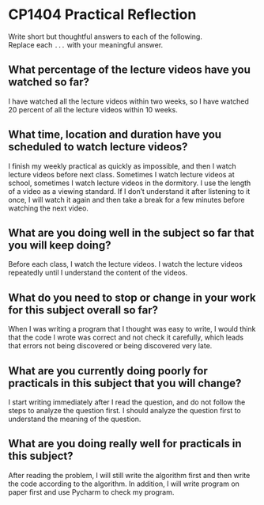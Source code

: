 # CP1404 Practical Reflection

Write short but thoughtful answers to each of the following.  
Replace each `...` with your meaningful answer.

## What percentage of the lecture videos have you watched so far?
I have watched all the lecture videos within two weeks, so I have watched 20 percent of all the lecture videos within
10 weeks.

## What time, location and duration have you scheduled to watch lecture videos?
I finish my weekly practical as quickly as impossible, and then I watch lecture videos before next class.
Sometimes I watch lecture videos at school, sometimes I watch lecture videos in the dormitory.
I use the length of a video as a viewing standard. If I don’t understand it after listening to it once, 
I will watch it again and then take a break for a few minutes before watching the next video.

## What are you doing well in the subject so far that you will keep doing?
Before each class, I watch the lecture videos. I watch the lecture videos repeatedly until I 
understand the content of the videos.

## What do you need to stop or change in your work for this subject overall so far?
When I was writing a program that I thought was easy to write, I would think that the code I wrote was correct and 
not check it carefully, which leads that errors not being discovered or being discovered very late.

## What are you currently doing poorly for practicals in this subject that you will change?
I start writing immediately after I read the question, and do not follow the steps to analyze the question first. 
I should analyze the question first to understand the meaning of the question.

## What are you doing really well for practicals in this subject?
After reading the problem, I will still write the algorithm first and then write the code according to the algorithm.
In addition, I will write program on paper first and use Pycharm to check my program.

